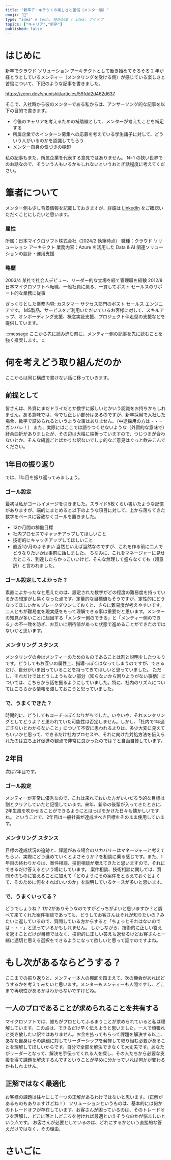 ```yaml
---
title: "新卒アーキテクトの楽しさと苦悩（メンター編）"
emoji: "🐸"
type: "idea" # tech: 技術記事 / idea: アイデア
topics: ["キャリア","新卒"]
published: false
---
```




# はじめに
新卒でクラウド ソリューション アーキテクトとして働き始めてそろそろ 2 年が経とうとしているメンティー（メンタリングを受ける側）が感じている楽しさと苦悩について、下記のような記事を書きました。

https://zenn.dev/shunishii/articles/59fdd2d462d637

そこで、入社時から彼のメンターである私からは、アンサーソング的な記事を以下の目的で書きます。

- 今後のキャリアを考えるための補助線として、メンターが考えたことを補足する
- 所属企業でのインターン募集への応募を考えている学生諸子に対して、どういう人がいるのかを認識してもらう
- メンター自身の気づきの棚卸

私の記事もまた、所属企業を代表する意見ではありません。
N=1 の狭い世界でのお話なので、そういう人もいるかもしれないというおとぎ話程度に考えてください。

# 筆者について
メンター側も少し背景情報を記載しておきますが、詳細は [LinkedIn](https://www.linkedin.com/in/yoshihiromatsumoto) をご確認いただくことにしたいと思います。

### 属性
所属：日本マイクロソフト株式会社（2024/2 執筆時点）
職種：クラウド ソリューション アーキテクト
業務内容：Azure を活用した Data & AI 関連ソリューションの設計・運用支援

### 略歴
2003/4 某社で社会人デビュー、リーダー的な立場を経て管理職を経験
2012/8 日本マイクロソフトへ転職、一般社員に戻る、一貫してポスト セールスのサポート的な業務に従事

ざっくりとした業務内容:
カスタマー サクセス部門のポスト セールス エンジニアです。
MS製品、サービスをご利用いただいているお客様に対して、スキルアップ、オンボーディング支援、概念実証支援、プロジェクト伴走型の支援などを提供しています。

:::message
ここから先に読み進む前に、メンティー側の記事を先に読むことを強く推奨します。
:::

# 何を考えどう取り組んだのか
ここからは同じ構成で書けない話に移っていきます。

## 前提として
皆さんは、外資にまだドライだとか数字に厳しいとかいう認識をお持ちかもしれません。ある意味では、今でも正しい部分はあるのですが、新卒採用で入社した場合、数字で詰められるというような事はありません。（中途採用の方は・・・ガンバレ！）
また、実際にはここでは語りつくせないような（外資的な意味で）紆余曲折がありましたが、その辺は大幅に端折っていますので、つじつまが合わないとか、そんな綺麗ごとばかりな訳ないでしょ的なご意見はぐっと飲みこんでください。

## 1年目の振り返り
では、1年目を振り返ってみましょう。

### ゴール設定
最初は私がゴールイメージを引きました。スライド5枚くらい書いたような記憶がありますが、端的にまとめると以下のような項目に対して、上から落ちてきた数字をベースに容赦なくゴールを置きました。
- 12か月間の稼働目標
- 社内プロセスでキャッチアップしてほしいこと
- 技術的にキャッチアップしてほしいこと
- 直近1か月のふるまい
当然といえば当然なのですが、これを作る前に二人でどうなりたいかは事前に話しました。
ちなみに、これをマネージャーに見せたところ、到達したらかっこいいけど、そんな無理して盛らなくても（超意訳）と言われました。

### ゴール設定してよかった？
素直によかったなと思えたのは、設定された数字がどの程度の難易度を持っているかの想定がし易くなった点です。定量的な目標値もそうですが、定性的にどうなってほしいかもブレークダウンしておくと、さらに難易度が考えやすいです。
二人ともが難易度を現実感をもって理解できる事は重要だと思います。メンターの知見が多いことに起因する「メンター側のできる」と「メンティー側のできる」の不一致を防ぎ、お互いに期待値があった状態で進めることができたのではないかと思います。

### メンタリング スタンス
メンタリングの会はメンティーのためのものであることは割と説明をしたつもりです。どうしてもお互いの属性上、指導っぽくはなってしまうのですが、できるだけ、自分がいま困っていることを持ってきてほしいと思っていました。
ただし、それだけではどうしようもない部分（知らないから困りようがない事柄）については、こちらから話を振るようにしていました。特に、社内のリズムについてはこちらから情報を渡しておこうと思っていました。

### で、うまくできた？
時期的に、どうしてもコーチっぽくなりがちでした。いやいや、それメンタリングとしてどうよ？と思われていた可能性は否定しません。しかし、「社内で1年過ごさないとわからないこと」について不安に思われるよりは、多少大変に見えてもいいかと思って、できるだけ社内プロセスや、それに向けた対処方法を伝えられたのは立ち上げ促進の観点で非常に良かったのでは？と自画自賛しています。

## 2年目
次は2年目です。

### ゴール設定
メンティーが非常に優秀なので、これは来れておいた方がいいだろう的な目標は割とクリアしていたと記憶しています。来年、新卒の後輩が入ってきたときに、2年生風を吹かせることができるようにとはっぱをかけた日々も懐かしいですね。
ということで、2年目は一般社員が達成すべき目標をそのまま使用しています。

### メンタリング スタンス
目標の達成状況の追跡と、課題がある場合のリカバリーはマネージャーと考えてもらい、実際にどう進めていくとよさそうか？を相談に乗る感じです。また、1年目の終わりからは、案件相談、技術相談が増えてきたと思いますので、それにできるだけ答えるという場にしています。
案件相談、技術相談に関しては、質問そのものに答えることに加えて「どのようにその案件をとらえておくとよくて、そのために何をすればいいのか」を説明しているケースが多いと思います。

### で、うまくいってる？
どうでしょうね？
1か2がありそうなのですがどっちがよいと思いますか？と調べて来てくれた案件相談であっても、どうしてお客さんはそれが知りたいの？みたいに返しているので、質問している方からすると「ちょっとそれはないのでは・・・」と思っているかもしれません。
しかしながら、技術的に正しい答えを返すことだけが目標ではなく、技術的に正しい答えも返せるけどお客さんと一緒に適切と思える選択をできるようになって欲しいと思って話すのですよね。

# もし次があるならどうする？
ここまでの振り返りと、メンティー本人の棚卸を踏まえて、次の機会があればどうするかを考えてみたいと思います。メンターもメンティーも人間ですし、どこまで再現性があるかはわからないですけどね。

## 一人のプロであることが求められることを共有する
マイクロソフトでは、誰もがプロとしてふるまうことが求められていると私は理解しています。この点は、できるだけ早く伝えようと思いました。一人で頑張れと突き放したい訳ではありません。お金を払ってもらって課題を解決する以上、あなた自身はその課題に対してリーダーシップを発揮して取り組む必要があることを理解してほしいからです。自分で全部を解決できなくて大丈夫です。あなたがリーダーとなって、解決を手伝ってくれる人を探し、その人たちから必要な支援を得て課題を解決するんですということが早めに分かっていれば何かが変わるかもしれません。

## 正解ではなく最適化
お客様の課題は往々にして一つの正解があるわけではないと思います。（正解があるものもありますけどね！）
ソリューションというものは、基本的には何かのトレードオフが存在しています。お客さんが困っているのは、そのトレードオフを理解し、どこに落としどころを付ければ最適といえそうなのかが悩ましいという点です。
お客さんが必要としているのは、どれにするかという直接的な答えだけではなく、その理由、

# さいごに

